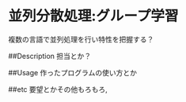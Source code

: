 
並列分散処理:グループ学習
===

複数の言語で並列処理を行い特性を把握する？

##Description
担当とか？  

##Usage
作ったプログラムの使い方とか  

##etc
要望とかその他もろもろ,


